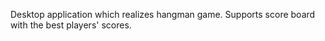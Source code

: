 Desktop application which realizes hangman game. Supports score board with the best players' scores.